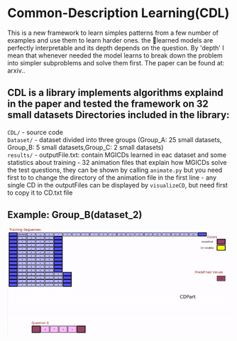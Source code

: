 # Common-Description Learning(CDL)
This is a new framework to learn simples patterns from a few number of examples and use them to learn harder ones. the learned models
are perfectly interpretable and its depth depends on the question. By 'depth' I mean that whenever needed the model learns to break down the problem into simpler subproblems and solve them first.
The paper can be found at: arxiv..   
     
CDL is a library implements algorithms explaind in the paper and tested the framework on 32 small datasets
Directories included in the library:
-----------------------------------
`CDL/`   - source code  
`Dataset/`   - dataset divided into three groups (Group_A: 25 small datasets, Group_B: 5 small datasets,Group_C: 2 small datasets)  
`results/`   - outputFile.txt: contain MGICDs learned in eac dataset and some statistics about training
             - 32 animation files that explain how MGICDs solve the test questions, they can be shown by calling `animate.py` but you                       need first to to change the directory of the animation file in the first line
             - any single CD in the outputFiles can be displayed by `visualizeCD`, but need first to copy it to CD.txt file 

Example: Group_B(dataset_2)
---------------------
![demo](GifFiles/Group_b_dataset_2.gif)
